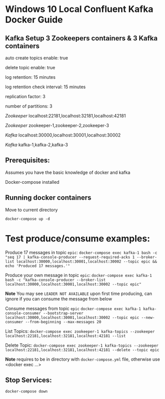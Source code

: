 # Windows 10 Local Confluent Kafka Docker Guide

## Kafka Setup 3 Zookeepers containers & 3 Kafka containers

auto create topics enable: true

delete topic enable: true

log retention: 15 minutes

log retention check interval: 15 minutes

replication factor: 3

number of partitions: 3

*Zookeeper* localhost:22181,localhost:32181,localhost:42181

*Zookeeper* zookeeper-1,zookeeper-2,zookeeper-3

*Kafka* localhost:30000,localhost:30001,localhost:30002

*Kafka* kafka-1,kafka-2,kafka-3


## Prerequisites:
Assumes you have the basic knowledge of docker and kafka

Docker-compose installed

## Running docker containers
Move to current directory

`docker-compose up -d`

# Test produce/consume examples:

Produce 17 messages in topic `epic`:
`docker-compose exec kafka-1 bash -c "seq 17 | kafka-console-producer --request-required-acks 1 --broker-list localhost:30000,localhost:30001,localhost:30002 --topic epic && echo 'Produced 17 messages.'"`

Produce your own message in topic `epic`:
`docker-compose exec kafka-1 bash -c "kafka-console-producer --broker-list localhost:30000,localhost:30001,localhost:30002 --topic epic"`

**Note** You may see `LEADER NOT AVAILABLE` upon first time producing, can ignore if you can consume the message from below

Consume messages from topic `epic`
`docker-compose exec kafka-1 kafka-console-consumer --bootstrap-server localhost:30000,localhost:30001,localhost:30002 --topic epic --new-consumer --from-beginning --max-messages 20`

List Topics:
`docker-compose exec zookeeper-1 kafka-topics --zookeeper localhost:22181,localhost:32181,localhost:42181 --list`

Delete Topic:
`docker-compose exec zookeeper-1 kafka-topics --zookeeper localhost:22181,localhost:32181,localhost:42181 --delete --topic epic`

**Note** requires to be in directory with `docker-compose.yml` file, otherwise use <docker exec ...>

## Stop Services:

`docker-compose down`
